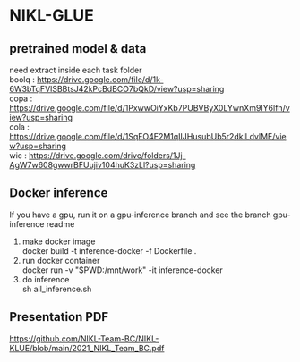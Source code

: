 # NIKL-GLUE

## pretrained model & data  
need extract inside each task folder  
boolq : https://drive.google.com/file/d/1k-6W3bTqFVlSBBtsJ42kPcBdBCO7bQkD/view?usp=sharing  
copa : https://drive.google.com/file/d/1PxwwOiYxKb7PUBVByX0LYwnXm9IY6lfh/view?usp=sharing  
cola : https://drive.google.com/file/d/1SqFO4E2M1qIIJHusubUb5r2dklLdvlME/view?usp=sharing  
wic : https://drive.google.com/drive/folders/1Jj-AgW7w608gwwrBFUujiv104huK3zLl?usp=sharing

## Docker inference  
If you have a gpu, run it on a gpu-inference branch and see the branch gpu-inference readme  
1. make docker image  
docker build -t inference-docker -f Dockerfile .  
2. run docker container  
docker run -v "$PWD:/mnt/work" -it inference-docker  
3. do inference  
sh all_inference.sh  

## Presentation PDF
https://github.com/NIKL-Team-BC/NIKL-KLUE/blob/main/2021_NIKL_Team_BC.pdf

